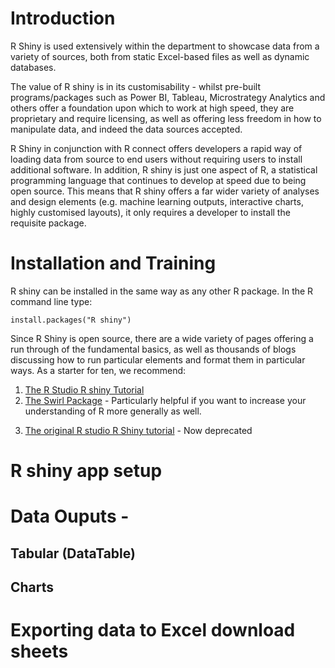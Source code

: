 #  Introduction

R Shiny is used extensively within the department to showcase data from a variety of sources, both from static Excel-based files as well as dynamic databases.

The value of R shiny is in its customisability - whilst pre-built programs/packages such as Power BI, Tableau, Microstrategy Analytics and others offer a foundation upon which to work at high speed, they are proprietary and require licensing, as well as offering less freedom in how to manipulate data, and indeed the data sources accepted.

R Shiny in conjunction with R connect offers developers a rapid way of loading data from source to end users without requiring users to install additional software. In addition, R shiny is just one aspect of R, a statistical programming language that continues to develop at speed due to being open source. This means that R shiny offers a far wider variety of analyses and design elements (e.g. machine learning outputs, interactive charts, highly customised layouts), it only requires a developer to install the requisite package.

# Installation and Training

R shiny can be installed in the same way as any other R package. In the R command line type:

`install.packages("R shiny")`

Since R Shiny is open source, there are a wide variety of pages offering a run through of the fundamental basics, as well as thousands of blogs discussing how to run particular elements and format them in particular ways. As a starter for ten, we recommend:

1) [The R Studio R shiny Tutorial](https://shiny.rstudio.com/tutorial/)
2) [The Swirl Package](https://swirlstats.com/) - Particularly helpful if you want to increase your understanding of R more generally as well.
3. [The original R studio R Shiny tutorial](https://rstudio.github.io/shiny/tutorial/#hello-shiny) - Now deprecated


# R shiny app setup

# Data Ouputs - 

## Tabular (DataTable)

## Charts

# Exporting data to Excel download sheets